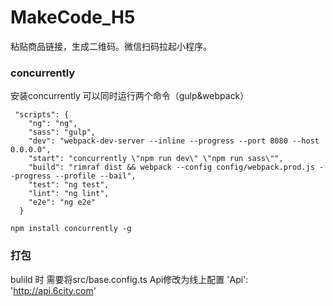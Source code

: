 # MakeCode_H5

粘贴商品链接，生成二维码。微信扫码拉起小程序。

### concurrently

安装concurrently  可以同时运行两个命令（gulp&webpack）
```
 "scripts": {
    "ng": "ng",
    "sass": "gulp",
    "dev": "webpack-dev-server --inline --progress --port 8080 --host 0.0.0.0",
    "start": "concurrently \"npm run dev\" \"npm run sass\"",
    "build": "rimraf dist && webpack --config config/webpack.prod.js --progress --profile --bail",
    "test": "ng test",
    "lint": "ng lint",
    "e2e": "ng e2e"
  }
```

```
npm install concurrently -g
```


### 打包

bulild 时 需要将src/base.config.ts  Api修改为线上配置   'Api': 'http://api.6city.com'